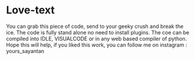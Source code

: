 # Love-text
You can grab this piece of code, send to your geeky crush and break the ice.
The code is fully stand alone no need to install plugins.
The coe can be compiled into IDLE, VISUALCODE or in any web based compiler of python.
Hope this will help, if you liked this work, you can follow me on instagram : yours_sayantan
